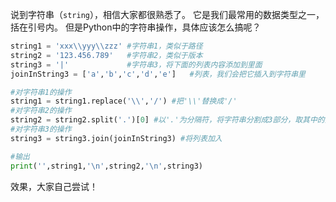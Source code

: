 说到字符串（`string`），相信大家都很熟悉了。
它是我们最常用的数据类型之一，括在引号内。
但是Python中的字符串操作，具体应该怎么搞呢？

```python
string1 = 'xxx\\yyy\\zzz' #字符串1，类似于路径
string2 = '123.456.789'   #字符串2，类似于版本
string3 = '|'             #字符串3，将下面的列表内容添加到里面
joinInString3 = ['a','b','c','d','e']   #列表，我们会把它插入到字符串里

#对字符串1的操作
string1 = string1.replace('\\','/') #把'\\'替换成'/'
#对字符串2的操作
string2 = string2.split('.')[0] #以'.'为分隔符，将字符串分割成3部分，取其中的第一份
#对字符串3的操作
string3 = string3.join(joinInString3) #将列表加入

#输出
print('',string1,'\n',string2,'\n',string3)
```
效果，大家自己尝试！
